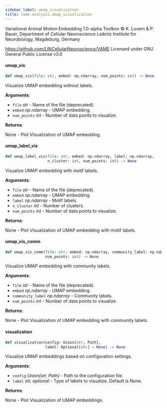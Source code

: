 ```yaml
---
sidebar_label: umap_visualization
title: vame.analysis.umap_visualization
---
```


Variational Animal Motion Embedding 1.0-alpha Toolbox
© K. Luxem &amp; P. Bauer, Department of Cellular Neuroscience
Leibniz Institute for Neurobiology, Magdeburg, Germany

https://github.com/LINCellularNeuroscience/VAME
Licensed under GNU General Public License v3.0

#### umap\_vis

```python
def umap_vis(file: str, embed: np.ndarray, num_points: int) -> None
```

Visualize UMAP embedding without labels.

**Arguments**:

- `file` _str_ - Name of the file (deprecated).
- `embed` _np.ndarray_ - UMAP embedding.
- `num_points` _int_ - Number of data points to visualize.
  

**Returns**:

  None - Plot Visualization of UMAP embedding.

#### umap\_label\_vis

```python
def umap_label_vis(file: str, embed: np.ndarray, label: np.ndarray,
                   n_cluster: int, num_points: int) -> None
```

Visualize UMAP embedding with motif labels.

**Arguments**:

- `file` _str_ - Name of the file (deprecated).
- `embed` _np.ndarray_ - UMAP embedding.
- `label` _np.ndarray_ - Motif labels.
- `n_cluster` _int_ - Number of clusters.
- `num_points` _int_ - Number of data points to visualize.
  

**Returns**:

  None - Plot Visualization of UMAP embedding with motif labels.

#### umap\_vis\_comm

```python
def umap_vis_comm(file: str, embed: np.ndarray, community_label: np.ndarray,
                  num_points: int) -> None
```

Visualize UMAP embedding with community labels.

**Arguments**:

- `file` _str_ - Name of the file (deprecated).
- `embed` _np.ndarray_ - UMAP embedding.
- `community_label` _np.ndarray_ - Community labels.
- `num_points` _int_ - Number of data points to visualize.
  

**Returns**:

  None - Plot Visualization of UMAP embedding with community labels.

#### visualization

```python
def visualization(config: Union[str, Path],
                  label: Optional[str] = None) -> None
```

Visualize UMAP embeddings based on configuration settings.

**Arguments**:

- `config` _Union[str, Path]_ - Path to the configuration file.
- `label` _str, optional_ - Type of labels to visualize. Default is None.
  

**Returns**:

  None - Plot Visualization of UMAP embeddings.

